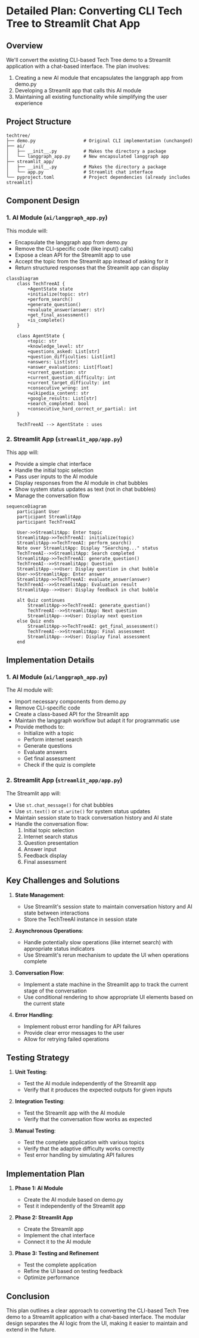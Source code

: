 # Detailed Plan: Converting CLI Tech Tree to Streamlit Chat App

## Overview

We'll convert the existing CLI-based Tech Tree demo to a Streamlit application with a chat-based interface. The plan involves:

1. Creating a new AI module that encapsulates the langgraph app from demo.py
2. Developing a Streamlit app that calls this AI module
3. Maintaining all existing functionality while simplifying the user experience

## Project Structure

```
techtree/
├── demo.py                  # Original CLI implementation (unchanged)
├── ai/
│   ├── __init__.py          # Makes the directory a package
│   └── langgraph_app.py     # New encapsulated langgraph app
├── streamlit_app/
│   ├── __init__.py          # Makes the directory a package
│   └── app.py               # Streamlit chat interface
└── pyproject.toml           # Project dependencies (already includes streamlit)
```

## Component Design

### 1. AI Module (`ai/langgraph_app.py`)

This module will:
- Encapsulate the langgraph app from demo.py
- Remove the CLI-specific code (like input() calls)
- Expose a clean API for the Streamlit app to use
- Accept the topic from the Streamlit app instead of asking for it
- Return structured responses that the Streamlit app can display

```mermaid
classDiagram
    class TechTreeAI {
        +AgentState state
        +initialize(topic: str)
        +perform_search()
        +generate_question()
        +evaluate_answer(answer: str)
        +get_final_assessment()
        +is_complete()
    }
    
    class AgentState {
        +topic: str
        +knowledge_level: str
        +questions_asked: List[str]
        +question_difficulties: List[int]
        +answers: List[str]
        +answer_evaluations: List[float]
        +current_question: str
        +current_question_difficulty: int
        +current_target_difficulty: int
        +consecutive_wrong: int
        +wikipedia_content: str
        +google_results: List[str]
        +search_completed: bool
        +consecutive_hard_correct_or_partial: int
    }
    
    TechTreeAI --> AgentState : uses
```

### 2. Streamlit App (`streamlit_app/app.py`)

This app will:
- Provide a simple chat interface
- Handle the initial topic selection
- Pass user inputs to the AI module
- Display responses from the AI module in chat bubbles
- Show system status updates as text (not in chat bubbles)
- Manage the conversation flow

```mermaid
sequenceDiagram
    participant User
    participant StreamlitApp
    participant TechTreeAI
    
    User->>StreamlitApp: Enter topic
    StreamlitApp->>TechTreeAI: initialize(topic)
    StreamlitApp->>TechTreeAI: perform_search()
    Note over StreamlitApp: Display "Searching..." status
    TechTreeAI-->>StreamlitApp: Search completed
    StreamlitApp->>TechTreeAI: generate_question()
    TechTreeAI-->>StreamlitApp: Question
    StreamlitApp-->>User: Display question in chat bubble
    User->>StreamlitApp: Enter answer
    StreamlitApp->>TechTreeAI: evaluate_answer(answer)
    TechTreeAI-->>StreamlitApp: Evaluation result
    StreamlitApp-->>User: Display feedback in chat bubble
    
    alt Quiz continues
        StreamlitApp->>TechTreeAI: generate_question()
        TechTreeAI-->>StreamlitApp: Next question
        StreamlitApp-->>User: Display next question
    else Quiz ends
        StreamlitApp->>TechTreeAI: get_final_assessment()
        TechTreeAI-->>StreamlitApp: Final assessment
        StreamlitApp-->>User: Display final assessment
    end
```

## Implementation Details

### 1. AI Module (`ai/langgraph_app.py`)

The AI module will:
- Import necessary components from demo.py
- Remove CLI-specific code
- Create a class-based API for the Streamlit app
- Maintain the langgraph workflow but adapt it for programmatic use
- Provide methods to:
  - Initialize with a topic
  - Perform internet search
  - Generate questions
  - Evaluate answers
  - Get final assessment
  - Check if the quiz is complete

### 2. Streamlit App (`streamlit_app/app.py`)

The Streamlit app will:
- Use `st.chat_message()` for chat bubbles
- Use `st.text()` or `st.write()` for system status updates
- Maintain session state to track conversation history and AI state
- Handle the conversation flow:
  1. Initial topic selection
  2. Internet search status
  3. Question presentation
  4. Answer input
  5. Feedback display
  6. Final assessment

## Key Challenges and Solutions

1. **State Management**: 
   - Use Streamlit's session state to maintain conversation history and AI state between interactions
   - Store the TechTreeAI instance in session state

2. **Asynchronous Operations**:
   - Handle potentially slow operations (like internet search) with appropriate status indicators
   - Use Streamlit's rerun mechanism to update the UI when operations complete

3. **Conversation Flow**:
   - Implement a state machine in the Streamlit app to track the current stage of the conversation
   - Use conditional rendering to show appropriate UI elements based on the current state

4. **Error Handling**:
   - Implement robust error handling for API failures
   - Provide clear error messages to the user
   - Allow for retrying failed operations

## Testing Strategy

1. **Unit Testing**:
   - Test the AI module independently of the Streamlit app
   - Verify that it produces the expected outputs for given inputs

2. **Integration Testing**:
   - Test the Streamlit app with the AI module
   - Verify that the conversation flow works as expected

3. **Manual Testing**:
   - Test the complete application with various topics
   - Verify that the adaptive difficulty works correctly
   - Test error handling by simulating API failures

## Implementation Plan

1. **Phase 1: AI Module**
   - Create the AI module based on demo.py
   - Test it independently of the Streamlit app

2. **Phase 2: Streamlit App**
   - Create the Streamlit app
   - Implement the chat interface
   - Connect it to the AI module

3. **Phase 3: Testing and Refinement**
   - Test the complete application
   - Refine the UI based on testing feedback
   - Optimize performance

## Conclusion

This plan outlines a clear approach to converting the CLI-based Tech Tree demo to a Streamlit application with a chat-based interface. The modular design separates the AI logic from the UI, making it easier to maintain and extend in the future.